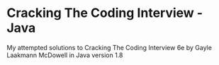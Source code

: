 # Cracking The Coding Interview - Java

My attempted solutions to Cracking The Coding Interview 6e by Gayle Laakmann McDowell in Java version 1.8
